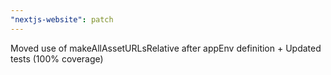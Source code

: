 ```yaml
---
"nextjs-website": patch
---
```


Moved use of makeAllAssetURLsRelative after appEnv definition + Updated tests (100% coverage)
